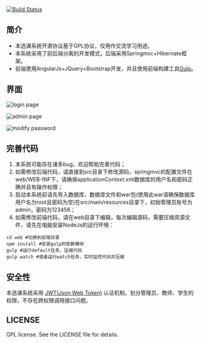 [![Build Status](https://travis-ci.org/ZevenFang/zevencourse.svg?branch=master)](https://travis-ci.org/ZevenFang/zevencourse)

## 简介
* 本选课系统开源协议基于GPL协议，仅用作交流学习用途。
* 本系统采用了前后端分离的开发模式，后端采用Springmvc+Hibernate框架。
* 前端使用AngularJs+JQuery+Bootstrap开发，并且使用前端构建工具[Gulp](http://gulpjs.com/)。

## 界面
![login page](https://raw.github.com/ZevenFang/zevencourse/master/screenshot/course_1.png)

![admin page](https://raw.github.com/ZevenFang/zevencourse/master/screenshot/course_2.png)

![modify password](https://raw.github.com/ZevenFang/zevencourse/master/screenshot/course_3.png)

## 完善代码
1. 本系统可能存在诸多bug，欢迎帮助完善代码；
2. 如需修改后端代码，请直接到src目录下修改源码，springmvc的配置文件在web/WEB-INF下，请确保applicationContext.xml数据库的用户名和密码正确并且有操作权限；
3. 启动本系统前请先导入数据库，数据库文件和war包(使用此war请确保数据库用户名为root且密码为空)在src/main/resources目录下，初始管理员账号为admin，密码为123456；
4. 如需修改前端代码，请在web目录下编辑，每次编辑源码，需要压缩资源文件，请先在电脑安装NodeJs的运行环境：
```shell
cd web #切换到前端目录
npm install #安装gulp的依赖模块
gulp #运行default任务，压缩代码
gulp watch #或者运行watch任务，实时监控代码并压缩
```

## 安全性
本选课系统采用 [JWT(Json Web Token)](https://jwt.io/) 认证机制，划分管理员、教师、学生的权限，不存在跨权限调用接口问题。

## LICENSE
GPL license. See the LICENSE file for details.

